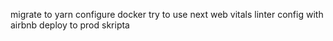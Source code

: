 migrate to yarn
configure docker
try to use next web vitals linter config with airbnb
deploy to prod skripta
